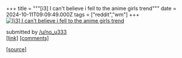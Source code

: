 +++
title = """[i3] I can't believe i fell to the anime girls trend"""
date = 2024-10-11T09:09:49.000Z
tags = ["reddit","wm"]
+++
[![[i3] I can't believe i fell to the anime girls trend](https://a.thumbs.redditmedia.com/wjBUYK0eCG3H_WbNeFt0AemMCaJTSNvl8HwGAK7TP30.jpg "[i3] I can't believe i fell to the anime girls trend")](https://www.reddit.com/r/unixporn/comments/1g15knt/i3_i_cant_believe_i_fell_to_the_anime_girls_trend/)

submitted by [/u/no\_u333](https://www.reddit.com/user/no_u333)  
[\[link\]](https://www.reddit.com/gallery/1g15knt) [\[comments\]](https://www.reddit.com/r/unixporn/comments/1g15knt/i3_i_cant_believe_i_fell_to_the_anime_girls_trend/)

[[source]](https://www.reddit.com/r/unixporn/comments/1g15knt/i3_i_cant_believe_i_fell_to_the_anime_girls_trend/)
